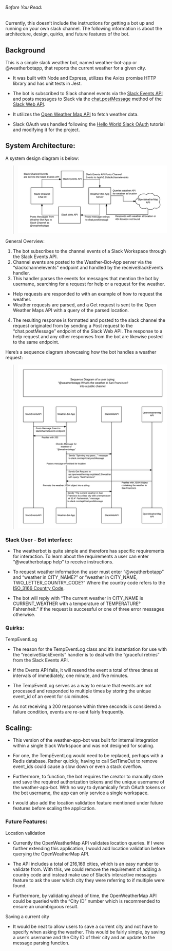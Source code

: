 ###### Before You Read:
Currently, this doesn’t include the instructions for getting a bot up and running on your own slack channel. The following information is about the architecture, design, quirks, and future features of the bot. 

## Background
This is a simple slack weather bot, named weather-bot-app or @weatherbotapp, that reports the current weather for a given city.

- It was built with Node and Express, utilizes the Axios promise HTTP library and has unit tests in Jest. 

- The bot is subscribed to Slack channel events via the [Slack Events API](https://api.slack.com/events-api) and posts messages to Slack via the [chat.postMessage](https://api.slack.com/methods/chat.postMessage) method of the [Slack Web API](https://api.slack.com/web).

- It utilizes the [Open Weather Map API](https://openweathermap.org/current) to fetch weather data.

- Slack OAuth was handled following the [Hello World Slack OAuth](https://api.slack.com/tutorials/app-creation-and-oauth) tutorial and modifying it for the project. 

## System Architecture: 

A system design diagram is below:
> ![System-Design-Diagram](/diagrams/Weather-Bot-App-System-Design-Diagram.png?raw=true "System-Design-Diagram")

General Overview:

1. The bot subscribes to the channel events of a Slack Workspace through the Slack Events API.
2. Channel events are posted to the Weather-Bot-App server via the “slackchannelevents” endpoint and handled by the receiveSlackEvents handler.
3. This handler parses the events for messages that mention the bot by username, searching for a request for help or a request for the weather. 
  - Help requests are responded to with an example of how to request the weather. 
  - Weather requests are parsed, and a Get request is sent to the Open Weather Maps API with a query of the parsed location.

4. The resulting response is formatted and posted to the slack channel the request originated from by sending a Post request to the “chat.postMessage” endpoint of the Slack Web API. The response to a help request and any other responses from the bot are likewise posted to the same endpoint. 

Here’s a sequence diagram showcasing how the bot handles a weather request:
> ![Weather-Request-Sequence-Diagram](/diagrams/Weather-Request-Sequence-Diagram.png?raw=true "Weather-Request-Sequence-Diagram")


### Slack User - Bot interface:

- The weatherbot is quite simple and therefore has specific requirements for interaction. To learn about the requirements a user can enter “@weatherbotapp help” to receive instructions.

- To request weather information the user must enter “@weatherbotapp” and “weather in CITY_NAME?” or “weather in CITY_NAME, TWO_LETTER_COUNTRY_CODE?” Where the country code refers to the [ISO_3166 Country Code](https://en.wikipedia.org/wiki/ISO_3166-2).

- The bot will reply with “The current weather in CITY_NAME is CURRENT_WEATHER with a temperature of TEMPERATURE° Fahrenheit.” if the request is successful or one of three error messages otherwise. 

### Quirks:
TempEventLog

- The reason for the TempEventLog class and it’s instantiation for use with the “receiveSlackEvents” handler is to deal with the “graceful retries” from the Slack Events API. 

- If the Events API fails, it will resend the event a total of three times at intervals of immediately, one minute, and five minutes. 

- The TempEventLog serves as a way to ensure that events are not processed and responded to multiple times by storing the unique event_id of an event for six minutes.

- As not receiving a 200 response within three seconds is considered a failure condition, events are re-sent fairly frequently. 


## Scaling:

- This version of the weather-app-bot was built for internal integration within a single Slack Workspace and was not designed for scaling.

- For one, the TempEventLog would need to be replaced, perhaps with a Redis database. Rather quickly, having to call SetTimeOut to remove event_ids could cause a slow down or even a stack overflow.

- Furthermore, to function, the bot requires the creator to manually store and save the required authorization tokens and the unique username of the weather-app-bot. With no way to dynamically fetch OAuth tokens or the bot username, the app can only service a single workspace.

- I would also add the location validation feature mentioned under future features before scaling the application.

### Future Features:
Location validation

- Currently the OpenWeatherMap API validates location queries. If I were further extending this application, I would add location validation before querying the OpenWeatherMap API.

- The API includes a total of 216,169 cities, which is an easy number to validate from. With this, we could remove the requirement of adding a country code and instead make use of Slack’s interactive messages feature to ask the user which city they were referring to if multiple were found.

- Furthermore, by validating ahead of time, the OpenWeatherMap API could be queried with the “City ID” number which is recommended to ensure an unambiguous result. 


Saving a current city

- It would be neat to allow users to save a current city and not have to specify when asking the weather. This would be fairly simple, by saving a user’s username and the City ID of their city and an update to the message parsing function. 


